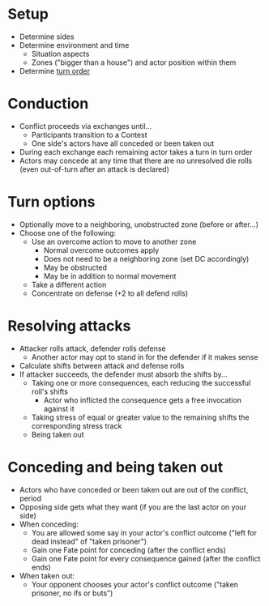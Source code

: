 # Setup

* Determine sides
* Determine environment and time
  * Situation aspects
  * Zones ("bigger than a house") and actor position within them
* Determine [turn order]()

# Conduction

* Conflict proceeds via exchanges until...
  * Participants transition to a Contest
  * One side's actors have all conceded or been taken out
* During each exchange each remaining actor takes a turn in turn order
* Actors may concede at any time that there are no unresolved die rolls (even out-of-turn after an attack is declared)
 
# Turn options
* Optionally move to a neighboring, unobstructed zone (before or after...)
* Choose one of the following:
  * Use an overcome action to move to another zone
    * Normal overcome outcomes apply
    * Does not need to be a neighboring zone (set DC accordingly)
    * May be obstructed
    * May be in addition to normal movement
  * Take a different action
  * Concentrate on defense (+2 to all defend rolls)
    
# Resolving attacks
* Attacker rolls attack, defender rolls defense
  * Another actor may opt to stand in for the defender if it makes sense
* Calculate shifts between attack and defense rolls
* If attacker succeeds, the defender must absorb the shifts by...
  * Taking one or more consequences, each reducing the successful roll's shifts
    * Actor who inflicted the consequence gets a free invocation against it
  * Taking stress of equal or greater value to the remaining shifts the corresponding stress track
  * Being taken out

# Conceding and being taken out
* Actors who have conceded or been taken out are out of the conflict, period
* Opposing side gets what they want (if you are the last actor on your side)
* When conceding:
  * You are allowed some say in your actor's conflict outcome ("left for dead instead" of "taken prisoner")
  * Gain one Fate point for conceding (after the conflict ends)
  * Gain one Fate point for every consequence gained (after the conflict ends)
* When taken out:
  * Your opponent chooses your actor's conflict outcome ("taken prisoner, no ifs or buts")
